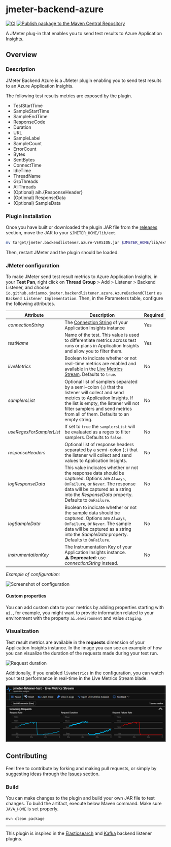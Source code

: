 # jmeter-backend-azure

[![CI](https://github.com/adrianmo/jmeter-backend-azure/actions/workflows/maven.yml/badge.svg)](https://github.com/adrianmo/jmeter-backend-azure/actions/workflows/maven.yml)
[![Publish package to the Maven Central Repository](https://github.com/adrianmo/jmeter-backend-azure/actions/workflows/maven-publish.yml/badge.svg)](https://github.com/adrianmo/jmeter-backend-azure/actions/workflows/maven-publish.yml)

A JMeter plug-in that enables you to send test results to Azure Application Insights.

## Overview

### Description

JMeter Backend Azure is a JMeter plugin enabling you to send test results to an Azure Application Insights.

The following test results metrics are exposed by the plugin.

- TestStartTime
- SampleStartTime
- SampleEndTime
- ResponseCode
- Duration
- URL
- SampleLabel
- SampleCount
- ErrorCount
- Bytes
- SentBytes
- ConnectTime
- IdleTime
- ThreadName
- GrpThreads
- AllThreads
- (Optional) aih.{ResponseHeader}
- (Optional) ResponseData
- (Optional) SampleData

### Plugin installation

Once you have built or downloaded the plugin JAR file from the [releases](https://github.com/adrianmo/jmeter-backend-azure/releases) section,
move the JAR to your `$JMETER_HOME/lib/ext`.

```bash
mv target/jmeter.backendlistener.azure-VERSION.jar $JMETER_HOME/lib/ext/
```

Then, restart JMeter and the plugin should be loaded.

### JMeter configuration

To make JMeter send test result metrics to Azure Application Insights, in your **Test Pan**, right click on
**Thread Group** > Add > Listener > Backend Listener, and choose `io.github.adrianmo.jmeter.backendlistener.azure.AzureBackendClient` as `Backend Listener Implementation`.
Then, in the Parameters table, configure the following attributes.

| Attribute | Description | Required |
|---|---|---|
| *connectionString* | The [Connection String](https://docs.microsoft.com/en-us/azure/azure-monitor/app/sdk-connection-string?tabs=java) of your Application Insights instance | Yes |
| *testName* | Name of the test. This value is used to differentiate metrics across test runs or plans in Application Insights and allow you to filter them. | Yes |
| *liveMetrics* | Boolean to indicate whether or not real-time metrics are enabled and available in the [Live Metrics Stream](https://docs.microsoft.com/en-us/azure/azure-monitor/app/live-stream). Defaults to `true`. | No |
| *samplersList* | Optional list of samplers separated by a semi-colon (`;`) that the listener will collect and send metrics to Application Insights. If the list is empty, the listener will not filter samplers and send metrics from all of them. Defaults to an empty string. | No |
| *useRegexForSamplerList* | If set to `true` the `samplersList` will be evaluated as a regex to filter samplers. Defaults to `false`. | No |
| *responseHeaders* | Optional list of response headers separated by a semi-colon (`;`) that the listener will collect and send values to Application Insights. | No |
| *logResponseData* | This value indicates whether or not the response data should be captured. Options are `Always`, `OnFailure`, or `Never`. The response data will be captured as a string into the _ResponseData_ property. Defaults to `OnFailure`. | No |
| *logSampleData* | Boolean to indicate whether or not the sample data should be captured. Options are `Always`, `OnFailure`, or `Never`. The sample data will be captured as a string into the _SampleData_ property. Defaults to `OnFailure`. | No |
| *instrumentationKey* | The Instrumentation Key of your Application Insights instance. <br>⚠️ **Deprecated**: use *connectionString* instead. | No |

*Example of configuration:*

![Screenshot of configuration](docs/configuration.jpg "Screenshot of JMeter configuration")

#### Custom properties

You can add custom data to your metrics by adding properties starting with `ai.`, for example, you might want to provide information related to your environment with the property `ai.environment` and value `staging`.

### Visualization

Test result metrics are available in the **requests** dimension of your Application Insights instance.
In the image you can see an example of how you can visualize the duration of the requests made during your test run.

![Request duration](docs/requestduration.png "Screenshot of test requests duration")

Additionally, if you enabled `liveMetrics` in the configuration, you can watch your test performance in real-time in the Live Metrics Stream blade.

![Live Metrics Stream](docs/livemetrics.png "Screenshot of live metrics stream")

## Contributing

Feel free to contribute by forking and making pull requests, or simply by suggesting ideas through the
[Issues](https://github.com/adrianmo/jmeter-backend-azure/issues) section.

### Build

You can make changes to the plugin and build your own JAR file to test changes. To build the artifact,
execute below Maven command. Make sure `JAVA_HOME` is set properly.

```bash
mvn clean package
```

---

This plugin is inspired in the [Elasticsearch](https://github.com/delirius325/jmeter-elasticsearch-backend-listener) and [Kafka](https://github.com/rahulsinghai/jmeter-backend-listener-kafka) backend listener plugins.

